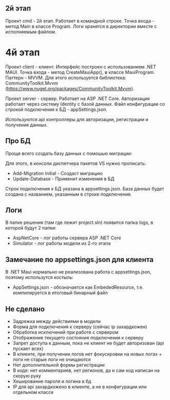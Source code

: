 ## 2й этап
Проект cmd - 2й этап. Работает в командной строке. Точка входа - метод Main в классе Program.
Логи хранятся в директории вместе с исполняемым файлом.

# 4й этап
Проект client - клиент. Интерфейс построен с использованием .NET MAUI. Точка входа - метод CreateMauiApp(), в классе MauiProgram. Паттерн - MVVM. Для этого используется библиотека: CommunityToolkit.Mvvm (https://www.nuget.org/packages/CommunityToolkit.Mvvm).

Проект server - сервер. Работает на ASP .NET Core. Авторизация работает через систему Identity с базой данных. Файл конфигурации со строкой подключения к БД - appSettings.json.

Используются api контроллеры для авторизации, регистрации и получения данных. 

## Про БД
Проще всего создать базу данных с помошью миграции:

Для этого, в консоли диспетчера пакетов VS нужно прописать:
* Add-Migration Initial - Создаст миграцию
* Update-Database - Применит изменения в БД

Строк подключения к БД указана в appsettings.json. База данных будет создана с названием, указанным в строке подключения.

## Логи
В папке решения (там где лежит project.sln) появится папка logs, в которой будут 2 папки:
* AspNetCore - лог работы сервера ASP .NET Core
* Simulator - лог работы модели из 2-го этапа

## Замечание по appsettings.json для клиента
В .NET Maui нормально не реализована работа с appsettings.json, поэтому использутся костыль: 
* AppSettings.json - обозначается как EmbededResource, т.е. компилируется в итоговый бинарный файл

## Не сделано
* Задрежка между действиями в модели
* Форма для подключения к серверу (сейчас ip захардкожен)
* Обработка исключений при работе с сервером
* Отображение текущего состояния подключения к серверу
* Запрет доступа к данным, пока не клиент не будет авторизован (api пускает всех)
* В клиенте, при получении логов нет фокусировки на новых логах + логи не старые логи не очищаются
* Нет дополнительной формы регистрации
* В коде: нет комментариев, нет регионов, да и сам код написан на скорую руку
* Хеширование пароля и логина в бд
* IP для api захардкожено в клиенте, а не в конфигурации или отдельном классе


